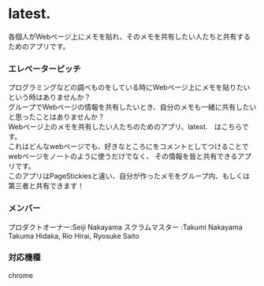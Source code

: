 # latest.
各個人がWebページ上にメモを貼れ、そのメモを共有したい人たちと共有するためのアプリです。

### エレベーターピッチ
プログラミングなどの調べものをしている時にWebページ上にメモを貼りたいという時はありませんか？<br>
グループでWebページの情報を共有したいとき、自分のメモも一緒に共有したいと思ったことはありませんか？<br>
Webページ上のメモを共有したい人たちのためのアプリ、latest.　はこちらです。<br>
これはどんなwebページでも、好きなところにをコメントとしてつけることでwebページをノートのように使うだけでなく、
その情報を皆と共有できるアプリです。<br>
このアプリはPageStickiesと違い、自分が作ったメモをグループ内、もしくは第三者と共有できます！

### メンバー
プロダクトオーナー:Seiji Nakayama
スクラムマスター  :Takumi Nakayama
Takuma Hidaka, Rio Hirai, Ryosuke Saito

### 対応機種
chrome
